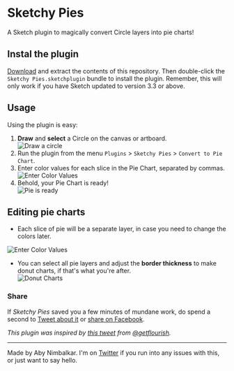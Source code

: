 # Sketchy Pies
A Sketch plugin to magically convert Circle layers into pie charts!

## Instal the plugin  
[Download](https://github.com/abynim/sketchy-pies/archive/master.zip) and extract the contents of this repository. Then double-click the `Sketchy Pies.sketchplugin` bundle to install the plugin. Remember, this will only work if you have Sketch updated to version 3.3 or above.  

## Usage
Using the plugin is easy:  

1. __Draw__ and __select__ a Circle on the canvas or artboard.  
![Draw a circle](http://silverflows.com/sketchplugins/sketchypies/draw_circle.jpg)  
2. Run the plugin from the menu `Plugins` > `Sketchy Pies` > `Convert to Pie Chart`.  
3. Enter color values for each slice in the Pie Chart, separated by commas.  
![Enter Color Values](http://silverflows.com/sketchplugins/sketchypies/enter_color_values.jpg)  
4. Behold, your Pie Chart is ready!  
![Pie is ready](http://silverflows.com/sketchplugins/sketchypies/pie_ready.jpg)  

## Editing pie charts
- Each slice of pie will be a separate layer, in case you need to change the colors later.  

![Enter Color Values](http://silverflows.com/sketchplugins/sketchypies/pie_layers.jpg)  

- You can select all pie layers and adjust the __border thickness__ to make donut charts, if that's what you're after.  
![Donut Charts](http://silverflows.com/sketchplugins/sketchypies/donut_chart.jpg)  

### Share
If _Sketchy Pies_ saved you a few minutes of mundane work, do spend a second to <a href="https://twitter.com/intent/tweet?source=https%3A%2F%2Fgithub.com%2Fabynim%2Fsketchy-pies&text=A%20Sketch%20plugin%20to%20magically%20convert%20Circle%20layers%20into%20pie%20charts:%20https%3A%2F%2Fgithub.com%2Fabynim%2Fsketchy-pies&via=abynim" target="_blank" title="Tweet">Tweet about it</a> or <a href="https://www.facebook.com/sharer/sharer.php?u=https%3A%2F%2Fgithub.com%2Fabynim%2Fsketchy-pies&t=A%20Sketch%20plugin%20to%20magically%20convert%20Circle%20layers%20into%20pie%20charts" target="_blank" title="Share on Facebook">share on Facebook</a>.

_This plugin was inspired by [this tweet](https://twitter.com/getflourish/status/587584046462541826) from [@getflourish](http://twitter.com/getflourish)._

---

Made by Aby Nimbalkar. I'm on [Twitter](http://twitter.com/abynim) if you run into any issues with this, or just want to say hello.
